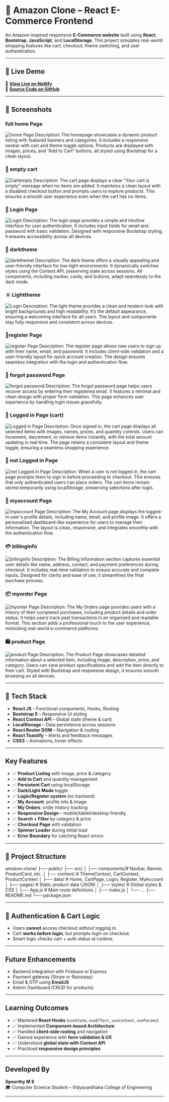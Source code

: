 
# 🛒 Amazon Clone – React E-Commerce Frontend

An Amazon-inspired responsive **E-Commerce website** built using **React**, **Bootstrap**, **JavaScript**, and **LocalStorage**. This project simulates real-world shopping features like cart, checkout, theme switching, and user authentication.

---

## 🚀 Live Demo

🔗 [**View Live on Netlify**](https://azcloneecommercee.netlify.app/)  
📁 [**Source Code on GitHub**](https://github.com/spoorthyspoorthyms/Amazon-Clone)

---

## 📸 Screenshots

###  full home Page  
![home Page](./screenshots/fullhomepage.jpg)
Description:
The homepage showcases a dynamic product listing with featured banners and categories. It includes a responsive navbar with cart and theme toggle options. Products are displayed with images, prices, and "Add to Cart" buttons, all styled using Bootstrap for a clean layout.

### 🛒 empty cart  
![Cartempty](./screenshots/emptycart.png)
Description:
The cart page displays a clear "Your cart is empty" message when no items are added. It maintains a clean layout with a disabled checkout button and prompts users to explore products. This ensures a smooth user experience even when the cart has no items.


### 🔐 Login Page  
![Login](./screenshots/loginpage.png)
Description:
The login page provides a simple and intuitive interface for user authentication. It includes input fields for email and password with basic validation. Designed with responsive Bootstrap styling, it ensures accessibility across all devices.

### 🌙 darktheme 
![darkthemet](./screenshots/darktheme.png)
Description:
The dark theme offers a visually appealing and user-friendly interface for low-light environments. It dynamically switches styles using the Context API, preserving state across sessions. All components, including navbar, cards, and buttons, adapt seamlessly to the dark mode.



### ☀️ Lighttheme  
![Login](./screenshots/lighttheme.png)
Description:
The light theme provides a clean and modern look with bright backgrounds and high readability. It’s the default appearance, ensuring a welcoming interface for all users. The layout and components stay fully responsive and consistent across devices.

### 📝register Page  
![ register Page ](./screenshots/registerpage.png)
Description:
The register page allows new users to sign up with their name, email, and password. It includes client-side validation and a user-friendly layout for quick account creation. The design ensures seamless integration with the login and authentication flow.


###  🔑 forgot password Page  
![forgot password](./screenshots/forgotpassword.png)
Description:
The forgot password page helps users recover access by entering their registered email. It features a minimal and clean design with proper form validation. This page enhances user experience by handling login issues gracefully.

### 🛒 Logged in Page  (cart)
![Logged in Page](./screenshots/loggedinpage.png)
Description:
Once signed in, the cart page displays all selected items with images, names, prices, and quantity controls. Users can increment, decrement, or remove items instantly, with the total amount updating in real time. The page retains a consistent layout and theme toggle, ensuring a seamless shopping experience.

### 🚫 not Logged in Page  
![not Logged in Page ](./screenshots/notloggedinpage.png)
Description:
When a user is not logged in, the cart page prompts them to sign in before proceeding to checkout. This ensures that only authenticated users can place orders. The cart items remain stored temporarily using localStorage, preserving selections after login.


### 👤 myaccount Page  
![ myaccount Page ](./screenshots/myaccount.png)
Description:
The My Account page displays the logged-in user's profile details, including name, email, and profile image. It offers a personalized dashboard-like experience for users to manage their information. The layout is clean, responsive, and integrates smoothly with the authentication flow.

### 💳 billinginfo
![billinginfo](./screenshots/billinginfo.png)
Description:
The Billing Information section captures essential user details like name, address, contact, and payment preferences during checkout. It includes real-time validation to ensure accurate and complete inputs. Designed for clarity and ease of use, it streamlines the final purchase process.

### 📦 myorder Page  
![ myorder Page ](./screenshots/myorder.png)
Description:
The My Orders page provides users with a history of their completed purchases, including product details and order status. It helps users track past transactions in an organized and readable format. This section adds a professional touch to the user experience, mimicking real-world e-commerce platforms.

### 🛍️ product Page  
![ product Page ](./screenshots/productdisplay.png)
Description:
The Product Page showcases detailed information about a selected item, including image, description, price, and category. Users can view product specifications and add the item directly to their cart. Styled with Bootstrap and responsive design, it ensures smooth browsing on all devices.



---

## 🧰 Tech Stack

-  **React JS** – Functional components, Hooks, Routing
-  **Bootstrap 5** – Responsive UI styling
-  **React Context API** – Global state (theme & cart)
-  **LocalStorage** – Data persistence across sessions
-  **React Router DOM** – Navigation & routing
-  **React Toastify** – Alerts and feedback messages
-  **CSS3** – Animations, hover effects

---

##  Key Features

- ✅ **Product Listing** with image, price & category
- ✅ **Add to Cart** and quantity management
- ✅ **Persistent Cart** using localStorage
- ✅ **Dark/Light Mode** toggle
- ✅ **Login/Register system** (no backend)
- ✅ **My Account**: profile info & image
- ✅ **My Orders**: order history tracking
- ✅ **Responsive Design** – mobile/tablet/desktop friendly
- ✅ **Search + Filter** by category & price
- ✅ **Checkout Page** with validation
- ✅ **Spinner Loader** during initial load
- ✅ **Error Boundary** for catching React errors

---

## 📂 Project Structure

amazon-clone/
├── public/
├── src/
│ ├── components/# Navbar, Banner, ProductCard, etc.
│ ├── context/ # ThemeContext, CartContext, ProductContext
│ ├── data/ # Home, CartPage, Login, Register, MyAccount
│ ├── pages/ # Static product data (JSON)
│ ├── styles/ # Global styles & CSS
│ ├── App.js # Main route definitions
│ ├── index.js
│ └── ...
├── README.md
└── package.json

---

## 🔐 Authentication & Cart Logic

-  Users **cannot** access checkout without logging in.
-  Cart **works before login**, but prompts login on checkout.
-  Smart logic checks cart + auth status at runtime.

---

##  Future Enhancements

-  Backend integration with Firebase or Express
-  Payment gateway (Stripe or Razorpay)
-  Email & OTP using **EmailJS**
-  Admin Dashboard (CRUD for products)

---

##  Learning Outcomes

- ✅ Mastered **React Hooks** (`useState`, `useEffect`, `useContext`, `useParams`)
- ✅ Implemented **Component-based Architecture**
- ✅ Handled **client-side routing** and navigation
- ✅ Gained experience with **form validation & UX**
- ✅ Understood **global state with Context API**
- ✅ Practiced **responsive design principles**

---

##  Developed By

**Spoorthy M S**  
🎓 Computer Science Student – Vidyavardhaka College of Engineering    

---


